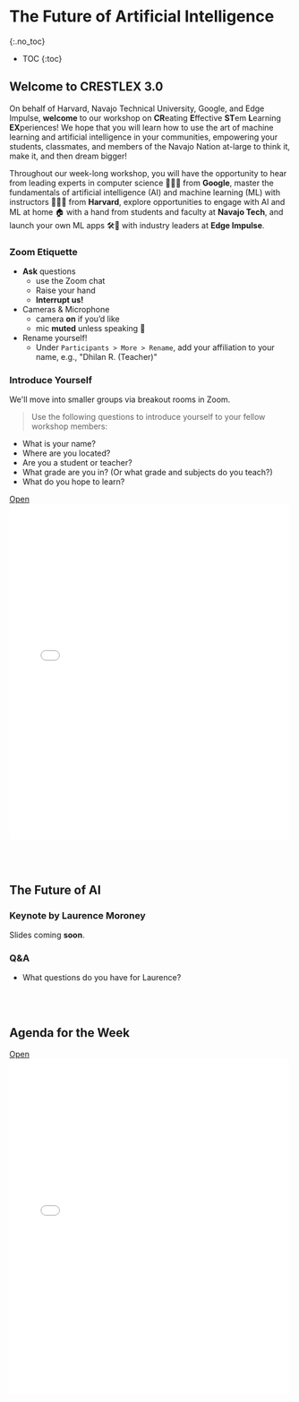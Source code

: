 # The Future of Artificial Intelligence
{:.no_toc}

* TOC
{:toc}

## Welcome to CRESTLEX 3.0

On behalf of Harvard, Navajo Technical University, Google, and Edge Impulse, **welcome** to our workshop on **CR**eating **E**ffective **ST**em **L**earning **EX**periences!  We hope that you will learn how to use the art of machine learning and artificial intelligence in your communities, empowering your students, classmates, and members of the Navajo Nation at-large to think it, make it, and then dream bigger!

Throughout our week-long workshop, you will have the opportunity to hear from leading experts in computer science 👩🏻‍💻 from **Google**, master the fundamentals of artificial intelligence (AI) and machine learning (ML) with instructors 👨🏾‍🏫 from **Harvard**, explore opportunities to engage with AI and ML at home 🏠 with a hand from students and faculty at **Navajo Tech**, and launch your own ML apps 🛠🚀 with industry leaders at **Edge Impulse**.

### Zoom Etiquette
- **Ask** questions
  - use the Zoom chat
  - Raise your hand
  - **Interrupt us!**
- Cameras & Microphone
  - camera **on** if you’d like
  - mic **muted** unless speaking 🎤
- Rename yourself!
  - Under `Participants > More > Rename`, add your affiliation to your name, e.g., "Dhilan R. (Teacher)"

### Introduce Yourself
We'll move into smaller groups via breakout rooms in Zoom.  

> Use the following questions to introduce yourself to your fellow workshop members:
+ What is your name?
+ Where are you located?
+ Are you a student or teacher?
+ What grade are you in? (Or what grade and subjects do you teach?)
+ What do you hope to learn?

<a class="d-block mb-1 small text-end text-muted" href="{{'/schedule/1/future/welcome.pdf' | relative_url }}" target="_blank">
    Open
    <i class="fas fa-external-link-alt ms-1"></i>
</a>
<div class="border border-1 border-dark ratio ratio-85x110 mt-1">
    <iframe id="pdf-js-viewer" src="{{ site.baseurl }}/web/viewer.html?file={{'/schedule/1/future/welcome.pdf' | relative_url }}" title="webviewer" frameborder="0" width="500" height="600"></iframe>
</div>

<!-- <iframe title="Tools" src="{{'/schedule/1/future/welcome.pdf' | relative_url }}" width="100%" height="800px" marginwidth="0" marginheight="0" frameborder="1" scrolling="auto"></iframe> -->

<br><br>

## The Future of AI
### Keynote by Laurence Moroney

<div class="message">
Slides coming <b>soon</b>.
</div>

### Q&A
+ What questions do you have for Laurence?

<!-- <a class="d-block mb-1 small text-end text-muted" href="{{'/schedule/1/future/future.pdf' | relative_url }}" target="_blank">
    Open
    <i class="fas fa-external-link-alt ms-1"></i>
</a>
<div class="border border-1 border-dark ratio ratio-85x110 mt-1">
    <iframe id="pdf-js-viewer" src="{{ site.baseurl }}/web/viewer.html?file={{'/schedule/1/future/future.pdf' | relative_url }}" title="webviewer" frameborder="0" width="500" height="600"></iframe>
</div> -->

<!-- <iframe title="Tools" src="{{'/schedule/1/future/future.pdf' | relative_url }}" width="100%" height="800px" marginwidth="0" marginheight="0" frameborder="1" scrolling="auto"></iframe> -->

<br><br>

## Agenda for the Week

<a class="d-block mb-1 small text-end text-muted" href="{{'/schedule/1/future/agenda.pdf' | relative_url }}" target="_blank">
    Open
    <i class="fas fa-external-link-alt ms-1"></i>
</a>
<div class="border border-1 border-dark ratio ratio-85x110 mt-1">
    <iframe id="pdf-js-viewer" src="{{ site.baseurl }}/web/viewer.html?file={{'/schedule/1/future/agenda.pdf' | relative_url }}" title="webviewer" frameborder="0" width="500" height="600"></iframe>
</div>
<!-- <iframe title="Tools" src="{{'/schedule/1/future/agenda.pdf' | relative_url }}" width="100%" height="800px" marginwidth="0" marginheight="0" frameborder="1" scrolling="auto"></iframe> -->